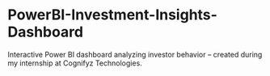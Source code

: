 # PowerBI-Investment-Insights-Dashboard
Interactive Power BI dashboard analyzing investor behavior – created during my internship at Cognifyz Technologies.
